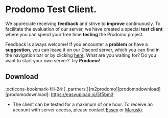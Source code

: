 # Prodomo Test Client.

We appreciate receiving **feedback** and strive to **improve** continuously. To facilitate the evaluation of our server, we have created a special **test client** where you can spend your free time **testing** the Prodomo project.

Feedback is always welcome! If you encounter a **problem** or have a **suggestion**, you can leave it on our Discord server, which you can find in the navigation bar or by clicking [here][discord]. What are you waiting for? Do you want to start your own server? Try **Prodomo**!

[discord]: https://discord.gg/K282CnuUWx 

## Download

:octicons-bookmark-fill-24:{ .partners }[m2prodomo][prodomodownload]
[prodomodownload]: https://easyupload.io/5f5bm3

- The client can be tested for a maximum of one hour. To receive an account with server access, please contact [Essex][contact] or [Maruski][contact].

[contact]: contact.md